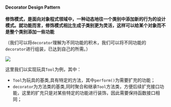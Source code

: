 #### Decorator Design Pattern

**修饰模式，是面向对象程式领域中，一种动态地往一个类别中添加新的行为的设计模式。就功能而言，修饰模式相比生成子类别更为灵活，这样可以给某个对象而不是整个类别添加一些功能**

（我们可以将`decorator`理解为不同功能的积木，我们可以将不同功能的`decorator`进行组装，已达到自己的所需。）

![](https://upload.wikimedia.org/wikipedia/commons/thumb/e/e9/Decorator_UML_class_diagram.svg/400px-Decorator_UML_class_diagram.svg.png)

这里我们以实现玩具`Tool`为例，其中：
* `Tool`为玩具的基类,具有特定的方法，其中`perform()`为需要扩充的功能；
* `decorator`为方法类的基类,同时聚合和继承`Tool`方法类，方便后续扩充接口功能，这里的扩充只是对某些特定的功能进行装饰，因此需要保持函数接口相同；